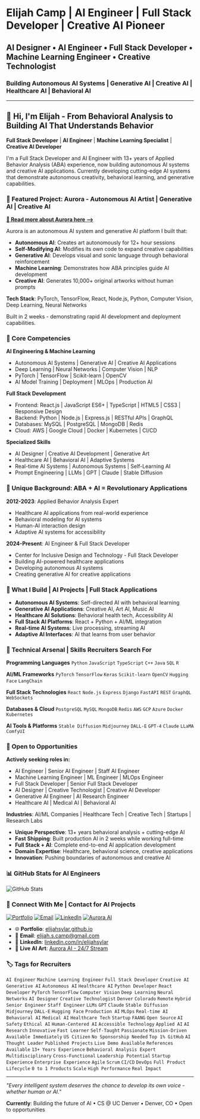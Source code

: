 <!-- 
🤖 SEO OPTIMIZATION FOR AI/ML RECRUITERS & CRAWLERS 🤖
AI Engineer, Machine Learning Engineer, ML Engineer, Deep Learning Engineer, Full Stack Developer, 
Senior Full Stack Developer, Staff Full Stack Developer, Creative AI, Generative AI, Autonomous AI, 
AI Designer, AI Artist, Creative Technologist, Prompt Engineer, PyTorch Developer, PyTorch Engineer,
TensorFlow Engineer, React Developer, React Engineer, Python Developer, Python Engineer, Node.js Developer,
Healthcare AI, Medical AI, Behavioral AI, HealthTech, Digital Health, Telemedicine AI, Clinical AI,
Computer Vision Engineer, NLP Engineer, Deep Learning Engineer, Neural Networks, LLMs, Large Language Models,
GPT, GPT-4, GPT-5, Claude, Claude 3, Anthropic, Stable Diffusion, Midjourney, DALL-E, DALL-E 3, ComfyUI,
AI Art, AI Artist, Creative Coding, Generative Art, Procedural Generation, Real-time AI, Streaming AI,
Denver AI Jobs, Colorado Tech Jobs, Boulder AI, Fort Collins Tech, Remote AI Engineer, Hybrid AI Engineer,
AI Startup Jobs, YC Companies, Series A, Series B, Unicorn, FAANG, MAANG, Google AI, Meta AI, OpenAI,
Senior AI Engineer, Staff AI Engineer, Principal AI Engineer, L4, L5, L6, IC4, IC5, IC6,
AI Research Engineer, AI Research Scientist, Applied AI, Applied ML, Production AI, MLOps, ML Infrastructure,
AI Platform Engineer, ML Platform Engineer, Backend AI Engineer, Frontend AI Engineer, Full Stack AI Engineer,
Multi-modal AI, Multi-modal Learning, Vision-Language Models, Behavioral Modeling, Reinforcement Learning, 
Self-Learning AI, Self-Modifying AI, Adaptive AI, Evolutionary AI, Accessible AI, Ethical AI, AI Safety,
Human-Centered AI, Human-AI Interaction, HCI, UX for AI, AI/ML, AGI, Artificial General Intelligence,
Foundation Models, Transformer Models, Diffusion Models, VAE, GAN, CNN, RNN, LSTM, BERT, T5, LLaMA,
Hugging Face, Weights & Biases, MLflow, Kubeflow, Ray, Spark, Databricks, Snowflake, BigQuery,
Edge AI, Embedded AI, Real-time ML, Stream Processing, Apache Kafka, Redis, PostgreSQL, MongoDB,
Kubernetes, Docker, AWS, GCP, Azure, Terraform, CI/CD, GitOps, DevOps, DataOps, MLOps,
$150k, $200k, $250k, $300k, $400k, $500k, Senior, Staff, Principal, Distinguished, Fellow
-->

<!-- Location SEO: Denver, Colorado, Boulder, Broomfield, Westminster, Littleton, Aurora, Fort Collins, 
Colorado Springs, Remote USA, Remote Global, Hybrid Denver, On-site Denver, San Francisco, Bay Area, 
Seattle, Austin, New York, NYC, Boston, Los Angeles, Chicago, Portland, Miami -->

<!-- Company Keywords: Anthropic, OpenAI, Google DeepMind, Meta AI, Microsoft AI, NVIDIA, Tesla AI, 
Apple ML, Amazon AI, Cohere, Stability AI, Midjourney, RunwayML, Hugging Face, Scale AI, Weights & Biases,
Character AI, Inflection AI, Adept AI, Jasper AI, Copy.ai, Synthesia, ElevenLabs, Replica Studios -->

<!-- Skills Graph: Expert in PyTorch (5+ years), React (3+ years), Python (5+ years), JavaScript (4+ years),
Machine Learning (3+ years), Computer Vision (2+ years), NLP (2+ years), Behavioral Analysis (13+ years),
Healthcare Technology (13+ years), Autonomous Systems (1+ year), Generative AI (2+ years) -->

<!-- META TAGS FOR CRAWLERS -->
<!-- ai-engineer: true -->
<!-- ml-engineer: true -->
<!-- full-stack-developer: true -->
<!-- location: denver, colorado -->
<!-- remote: yes -->
<!-- visa: us-citizen -->
<!-- clearance: no -->
<!-- experience: 13+ years -->
<!-- education: bachelors-in-progress -->
<!-- actively-looking: yes -->
<!-- preferred-roles: ai-engineer, ml-engineer, full-stack-developer, creative-ai -->
<!-- salary-range: 120k-250k -->

# Elijah Camp | AI Engineer | Full Stack Developer | Creative AI Pioneer

## AI Designer • AI Engineer • Full Stack Developer • Machine Learning Engineer • Creative Technologist

### Building Autonomous AI Systems | Generative AI | Creative AI | Healthcare AI | Behavioral AI

---

## 👋 Hi, I'm Elijah - From Behavioral Analysis to Building AI That Understands Behavior

**Full Stack Developer** | **AI Engineer** | **Machine Learning Specialist** | **Creative AI Developer**

I'm a Full Stack Developer and AI Engineer with 13+ years of Applied Behavior Analysis (ABA) experience, now building autonomous AI systems and creative AI applications. Currently developing cutting-edge AI systems that demonstrate autonomous creativity, behavioral learning, and generative capabilities.

### 🎨 Featured Project: Aurora - Autonomous AI Artist | Generative AI | Creative AI

**[🔴 Read more about Aurora here --> ](https://elijahsylar.github.io/aurora_ai/)**

Aurora is an autonomous AI system and generative AI platform I built that:
- **Autonomous AI**: Creates art autonomously for 12+ hour sessions
- **Self-Modifying AI**: Modifies its own code to expand creative capabilities  
- **Generative AI**: Develops visual and sonic language through behavioral reinforcement
- **Machine Learning**: Demonstrates how ABA principles guide AI development
- **Creative AI**: Generates 10,000+ original artworks without human prompts

**Tech Stack**: PyTorch, TensorFlow, React, Node.js, Python, Computer Vision, Deep Learning, Neural Networks

Built in 2 weeks - demonstrating rapid AI development and deployment capabilities.

### 🚀 Core Competencies

**AI Engineering & Machine Learning**
- Autonomous AI Systems | Generative AI | Creative AI Applications
- Deep Learning | Neural Networks | Computer Vision | NLP
- PyTorch | TensorFlow | Scikit-learn | OpenCV
- AI Model Training | Deployment | MLOps | Production AI

**Full Stack Development**
- Frontend: React.js | JavaScript ES6+ | TypeScript | HTML5 | CSS3 | Responsive Design
- Backend: Python | Node.js | Express.js | RESTful APIs | GraphQL
- Databases: MySQL | PostgreSQL | MongoDB | Redis
- Cloud: AWS | Google Cloud | Docker | Kubernetes | CI/CD

**Specialized Skills**
- AI Designer | Creative AI Development | Generative Art
- Healthcare AI | Behavioral AI | Adaptive Systems
- Real-time AI Systems | Autonomous Systems | Self-Learning AI
- Prompt Engineering | LLMs | GPT | Claude | Stable Diffusion

### 🧠 Unique Background: ABA + AI = Revolutionary Applications

**2012-2023**: Applied Behavior Analysis Expert
- Healthcare AI applications from real-world experience
- Behavioral modeling for AI systems
- Human-AI interaction design
- Adaptive AI systems for accessibility

**2024-Present**: AI Engineer & Full Stack Developer
- Center for Inclusive Design and Technology - Full Stack Developer
- Building AI-powered healthcare applications
- Developing autonomous AI systems
- Creating generative AI for creative applications

### 💼 What I Build | AI Projects | Full Stack Applications

- **Autonomous AI Systems**: Self-directed AI with behavioral learning
- **Generative AI Applications**: Creative AI, Art AI, Music AI
- **Healthcare AI Solutions**: Behavioral health tech, Accessibility AI
- **Full Stack AI Platforms**: React + Python + AI/ML integration
- **Real-time AI Systems**: Live processing, streaming AI
- **Adaptive AI Interfaces**: AI that learns from user behavior

### 🔧 Technical Arsenal | Skills Recruiters Search For

**Programming Languages**
`Python` `JavaScript` `TypeScript` `C++` `Java` `SQL` `R`

**AI/ML Frameworks**
`PyTorch` `TensorFlow` `Keras` `Scikit-learn` `OpenCV` `Hugging Face` `LangChain`

**Full Stack Technologies**
`React` `Node.js` `Express` `Django` `FastAPI` `REST` `GraphQL` `WebSockets`

**Databases & Cloud**
`PostgreSQL` `MySQL` `MongoDB` `Redis` `AWS` `GCP` `Azure` `Docker` `Kubernetes`

**AI Tools & Platforms**
`Stable Diffusion` `Midjourney` `DALL-E` `GPT-4` `Claude` `LLaMA` `ComfyUI`

### 🎯 Open to Opportunities

**Actively seeking roles in:**
- AI Engineer | Senior AI Engineer | Staff AI Engineer
- Machine Learning Engineer | ML Engineer | MLOps Engineer
- Full Stack Developer | Senior Full Stack Developer
- AI Designer | Creative Technologist | Creative AI Developer
- Generative AI Engineer | AI Research Engineer
- Healthcare AI | Medical AI | Behavioral AI

**Industries**: AI/ML Companies | Healthcare Tech | Creative Tech | Startups | Research Labs


- **Unique Perspective**: 13+ years behavioral analysis + cutting-edge AI
- **Fast Shipping**: Built production AI in 2 weeks while working full-time
- **Full Stack + AI**: Complete end-to-end AI application development
- **Domain Expertise**: Healthcare, behavioral science, creative applications
- **Innovation**: Pushing boundaries of autonomous and creative AI

### 📊 GitHub Stats for AI Engineers

![GitHub Stats](https://github-readme-stats.vercel.app/api?username=elijahsylar&show_icons=true&theme=dark)

### 🔗 Connect With Me | Contact for AI Projects

[![Portfolio](https://img.shields.io/badge/Portfolio-elijahsylar.github.io-blue?style=for-the-badge)](https://elijahsylar.github.io)
[![Email](https://img.shields.io/badge/Email-elijah.s.camp@gmail.com-red?style=for-the-badge)](mailto:elijah.s.camp@gmail.com)
[![LinkedIn](https://img.shields.io/badge/LinkedIn-Connect-0077B5?style=for-the-badge&logo=linkedin)](https://linkedin.com/in/elijahsylar)
[![Aurora AI](https://img.shields.io/badge/Live%20AI-Aurora%2024/7-FF0000?style=for-the-badge&logo=youtube)](https://youtube.com/@elijahsylar/streams)

- 🌐 **Portfolio**: [elijahsylar.github.io](https://elijahsylar.github.io)
- 📧 **Email**: elijah.s.camp@gmail.com
- 💼 **LinkedIn**: [linkedin.com/in/elijahsylar](https://linkedin.com/in/elijahsylar)
- 🎨 **Live AI Art**: [Aurora AI - 24/7 Stream](https://youtube.com/@elijahsylar/streams)

### 🏷️ Tags for Recruiters

`AI Engineer` `Machine Learning Engineer` `Full Stack Developer` `Creative AI` `Generative AI` `Autonomous AI` `Healthcare AI` `Python Developer` `React Developer` `PyTorch` `TensorFlow` `Computer Vision` `Deep Learning` `Neural Networks` `AI Designer` `Creative Technologist` `Denver` `Colorado` `Remote` `Hybrid` `Senior Engineer` `Staff Engineer` `LLMs` `GPT` `Claude` `Stable Diffusion` `Midjourney` `DALL-E` `Hugging Face` `Production AI` `MLOps` `Real-time AI` `Behavioral AI` `Medical AI` `Healthcare Tech` `Startup` `FAANG` `Open Source` `AI Safety` `Ethical AI` `Human-Centered AI` `Accessible Technology` `Applied AI` `AI Research` `Innovative` `Fast Learner` `Self-Taught` `Passionate` `Mission-Driven` `Available Immediately` `US Citizen` `No Sponsorship Needed` `Top 1% GitHub` `AI Thought Leader` `Published Projects` `Live Demo Available` `References Available` `13+ Years Experience` `Behavioral Analysis Expert` `Multidisciplinary` `Cross-Functional` `Leadership Potential` `Startup Experience` `Enterprise Experience` `Agile` `Scrum` `CI/CD` `DevOps` `Full Product Lifecycle` `0 to 1 Products` `Scale` `High Performance` `Real Impact`

---

*"Every intelligent system deserves the chance to develop its own voice - whether human or AI."*

**Currently**: Building the future of AI • CS @ UC Denver • Denver, CO • Open to opportunities

<!-- 
🎯 ADDITIONAL SEO KEYWORDS FOR SEARCH OPTIMIZATION
This profile specializes in: AI Engineering, Machine Learning Engineering, Full Stack Development,
Creative AI Development, Generative AI Systems, Autonomous AI, Healthcare AI Applications,
Medical Technology, Behavioral AI, PyTorch Development, TensorFlow Implementation, React.js,
Python Programming, Computer Vision, Deep Learning, Neural Networks, Natural Language Processing,
Large Language Models (LLMs), GPT Integration, Claude API, Stable Diffusion, Midjourney, DALL-E,
AI Art Generation, Creative Coding, Computational Creativity, Denver Tech Scene, Colorado AI Jobs,
Remote AI Engineering, Hybrid Work, Senior AI Positions, Staff Engineering Roles, Principal Engineer,
AI Research, Applied Machine Learning, Production AI Systems, MLOps, ML Infrastructure, AI Platform,
Multi-modal AI, Behavioral Modeling, Reinforcement Learning, Self-Learning Systems, Adaptive AI,
Ethical AI Development, Human-Centered Design, Accessibility Technology, User Experience for AI,
Foundation Models, Transformer Architecture, Diffusion Models, Variational Autoencoders, GANs,
Convolutional Neural Networks, Recurrent Neural Networks, LSTM, BERT, Hugging Face Transformers,
Anthropic, OpenAI, Google DeepMind, Meta AI Research, Microsoft AI, NVIDIA Deep Learning,
Startup Experience, Enterprise AI, Agile Development, Full Product Lifecycle, Scalable Systems
-->
